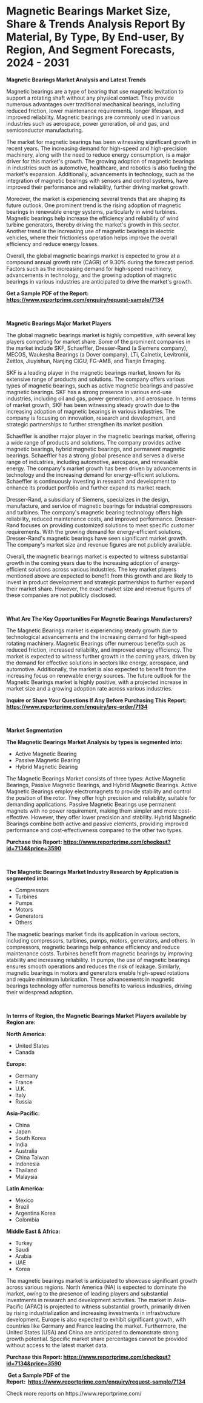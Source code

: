 <p><h1>Magnetic Bearings Market Size, Share & Trends Analysis Report By Material, By Type, By End-user, By Region, And Segment Forecasts, 2024 - 2031</h1></p><p><strong>Magnetic Bearings Market Analysis and Latest Trends</strong></p>
<p><p>Magnetic bearings are a type of bearing that use magnetic levitation to support a rotating shaft without any physical contact. They provide numerous advantages over traditional mechanical bearings, including reduced friction, lower maintenance requirements, longer lifespan, and improved reliability. Magnetic bearings are commonly used in various industries such as aerospace, power generation, oil and gas, and semiconductor manufacturing.</p><p>The market for magnetic bearings has been witnessing significant growth in recent years. The increasing demand for high-speed and high-precision machinery, along with the need to reduce energy consumption, is a major driver for this market's growth. The growing adoption of magnetic bearings in industries such as automotive, healthcare, and robotics is also fueling the market's expansion. Additionally, advancements in technology, such as the integration of magnetic bearings with sensors and control systems, have improved their performance and reliability, further driving market growth.</p><p>Moreover, the market is experiencing several trends that are shaping its future outlook. One prominent trend is the rising adoption of magnetic bearings in renewable energy systems, particularly in wind turbines. Magnetic bearings help increase the efficiency and reliability of wind turbine generators, thereby driving the market's growth in this sector. Another trend is the increasing use of magnetic bearings in electric vehicles, where their frictionless operation helps improve the overall efficiency and reduce energy losses.</p><p>Overall, the global magnetic bearings market is expected to grow at a compound annual growth rate (CAGR) of 9.30% during the forecast period. Factors such as the increasing demand for high-speed machinery, advancements in technology, and the growing adoption of magnetic bearings in various industries are anticipated to drive the market's growth.</p></p>
<p><strong>Get a Sample PDF of the Report:&nbsp; <a href="https://www.reportprime.com/enquiry/request-sample/7134">https://www.reportprime.com/enquiry/request-sample/7134</a></strong></p>
<p>&nbsp;</p>
<p><strong>Magnetic Bearings Major Market Players</strong></p>
<p><p>The global magnetic bearings market is highly competitive, with several key players competing for market share. Some of the prominent companies in the market include SKF, Schaeffler, Dresser-Rand (a Siemens company), MECOS, Waukesha Bearings (a Dover company), LTi, Calnetix, Levitronix, Zeitlos, Jiuyishun, Nanjing CIGU, FG-AMB, and Tianjin Emaging.</p><p>SKF is a leading player in the magnetic bearings market, known for its extensive range of products and solutions. The company offers various types of magnetic bearings, such as active magnetic bearings and passive magnetic bearings. SKF has a strong presence in various end-use industries, including oil and gas, power generation, and aerospace. In terms of market growth, SKF has been witnessing steady growth due to the increasing adoption of magnetic bearings in various industries. The company is focusing on innovation, research and development, and strategic partnerships to further strengthen its market position.</p><p>Schaeffler is another major player in the magnetic bearings market, offering a wide range of products and solutions. The company provides active magnetic bearings, hybrid magnetic bearings, and permanent magnetic bearings. Schaeffler has a strong global presence and serves a diverse range of industries, including automotive, aerospace, and renewable energy. The company's market growth has been driven by advancements in technology and the increasing demand for energy-efficient solutions. Schaeffler is continuously investing in research and development to enhance its product portfolio and further expand its market reach.</p><p>Dresser-Rand, a subsidiary of Siemens, specializes in the design, manufacture, and service of magnetic bearings for industrial compressors and turbines. The company's magnetic bearing technology offers high reliability, reduced maintenance costs, and improved performance. Dresser-Rand focuses on providing customized solutions to meet specific customer requirements. With the growing demand for energy-efficient solutions, Dresser-Rand's magnetic bearings have seen significant market growth. The company's market size and revenue figures are not publicly available.</p><p>Overall, the magnetic bearings market is expected to witness substantial growth in the coming years due to the increasing adoption of energy-efficient solutions across various industries. The key market players mentioned above are expected to benefit from this growth and are likely to invest in product development and strategic partnerships to further expand their market share. However, the exact market size and revenue figures of these companies are not publicly disclosed.</p></p>
<p>&nbsp;</p>
<p><strong>What Are The Key Opportunities For Magnetic Bearings Manufacturers?</strong></p>
<p><p>The Magnetic Bearings market is experiencing steady growth due to technological advancements and the increasing demand for high-speed rotating machinery. Magnetic Bearings offer numerous benefits such as reduced friction, increased reliability, and improved energy efficiency. The market is expected to witness further growth in the coming years, driven by the demand for effective solutions in sectors like energy, aerospace, and automotive. Additionally, the market is also expected to benefit from the increasing focus on renewable energy sources. The future outlook for the Magnetic Bearings market is highly positive, with a projected increase in market size and a growing adoption rate across various industries.</p></p>
<p><strong>Inquire or Share Your Questions If Any Before Purchasing This Report: <a href="https://www.reportprime.com/enquiry/pre-order/7134">https://www.reportprime.com/enquiry/pre-order/7134</a></strong></p>
<p>&nbsp;</p>
<p><strong>Market Segmentation</strong></p>
<p><strong>The Magnetic Bearings Market Analysis by types is segmented into:</strong></p>
<p><ul><li>Active Magnetic Bearing</li><li>Passive Magnetic Bearing</li><li>Hybrid Magnetic Bearing</li></ul></p>
<p><p>The Magnetic Bearings Market consists of three types: Active Magnetic Bearings, Passive Magnetic Bearings, and Hybrid Magnetic Bearings. Active Magnetic Bearings employ electromagnets to provide stability and control the position of the rotor. They offer high precision and reliability, suitable for demanding applications. Passive Magnetic Bearings use permanent magnets with no power requirement, making them simpler and more cost-effective. However, they offer lower precision and stability. Hybrid Magnetic Bearings combine both active and passive elements, providing improved performance and cost-effectiveness compared to the other two types.</p></p>
<p><strong>Purchase this Report:&nbsp;<a href="https://www.reportprime.com/checkout?id=7134&price=3590">https://www.reportprime.com/checkout?id=7134&price=3590</a></strong></p>
<p>&nbsp;</p>
<p><strong>The Magnetic Bearings Market Industry Research by Application is segmented into:</strong></p>
<p><ul><li>Compressors</li><li>Turbines</li><li>Pumps</li><li>Motors</li><li>Generators</li><li>Others</li></ul></p>
<p><p>The magnetic bearings market finds its application in various sectors, including compressors, turbines, pumps, motors, generators, and others. In compressors, magnetic bearings help enhance efficiency and reduce maintenance costs. Turbines benefit from magnetic bearings by improving stability and increasing reliability. In pumps, the use of magnetic bearings ensures smooth operations and reduces the risk of leakage. Similarly, magnetic bearings in motors and generators enable high-speed rotations and require minimum lubrication. These advancements in magnetic bearings technology offer numerous benefits to various industries, driving their widespread adoption.</p></p>
<p>&nbsp;</p>
<p><strong>In terms of Region, the Magnetic Bearings Market Players available by Region are:</strong></p>
<p>
    <p> <strong> North America: </strong>
        <ul>
            <li>United States</li>
            <li>Canada</li>
        </ul>
        </p> 
    <p> <strong> Europe: </strong>
        <ul>
            <li>Germany</li>
            <li>France</li>
            <li>U.K.</li>
            <li>Italy</li>
            <li>Russia</li>
        </ul>
        </p> 
    <p> <strong> Asia-Pacific: </strong>
        <ul>
            <li>China</li>
            <li>Japan</li>
            <li>South Korea</li>
            <li>India</li>
            <li>Australia</li>
            <li>China Taiwan</li>
            <li>Indonesia</li>
            <li>Thailand</li>
            <li>Malaysia</li>
        </ul>
        </p> 
    <p> <strong> Latin America: </strong>
        <ul>
            <li>Mexico</li>
            <li>Brazil</li>
            <li>Argentina Korea</li>
            <li>Colombia</li>
        </ul>
        </p> 
    <p> <strong> Middle East & Africa: </strong>
        <ul>
            <li>Turkey</li>
            <li>Saudi</li>
            <li>Arabia</li>
            <li>UAE</li>
            <li>Korea</li>
        </ul>
    </p>
    </p>
<p><p>The magnetic bearings market is anticipated to showcase significant growth across various regions. North America (NA) is expected to dominate the market, owing to the presence of leading players and substantial investments in research and development activities. The market in Asia-Pacific (APAC) is projected to witness substantial growth, primarily driven by rising industrialization and increasing investments in infrastructure development. Europe is also expected to exhibit significant growth, with countries like Germany and France leading the market. Furthermore, the United States (USA) and China are anticipated to demonstrate strong growth potential. Specific market share percentages cannot be provided without access to the latest market data.</p></p>
<p><strong>Purchase this Report: <a href="https://www.reportprime.com/checkout?id=7134&price=3590">https://www.reportprime.com/checkout?id=7134&price=3590</a></strong></p>
<p>&nbsp;<strong>Get a Sample PDF of the Report:&nbsp;&nbsp;<a href="https://www.reportprime.com/enquiry/request-sample/7134">https://www.reportprime.com/enquiry/request-sample/7134</a></strong></p>
<p><strong></strong></p>
<p>Check more reports on https://www.reportprime.com/</p>